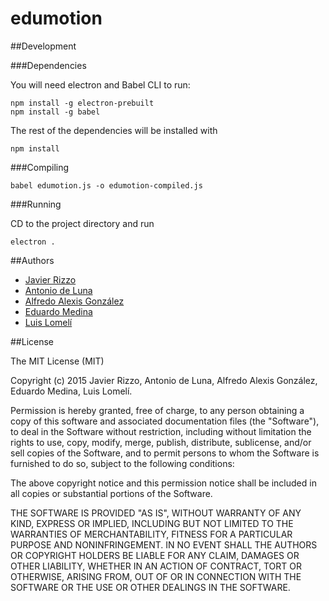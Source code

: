 # edumotion

##Development

###Dependencies

You will need electron and Babel CLI to run:

    npm install -g electron-prebuilt
    npm install -g babel

The rest of the dependencies will be installed with

    npm install

###Compiling

    babel edumotion.js -o edumotion-compiled.js

###Running

CD to the project directory and run

    electron .

##Authors

* [Javier Rizzo](https://github.com/JavierRizzoA/)
* [Antonio de Luna](https://github.com/A-deLuna/)
* [Alfredo Alexis González](https://github.com/Gorapower/)
* [Eduardo Medina](https://github.com/EduardoMY/)
* [Luis Lomelí](https://github.com/Glomels/)

##License

The MIT License (MIT)

Copyright (c) 2015 Javier Rizzo, Antonio de Luna, Alfredo Alexis González, Eduardo Medina, Luis Lomelí.

Permission is hereby granted, free of charge, to any person obtaining a copy of this software and associated documentation files (the "Software"), to deal in the Software without restriction, including without limitation the rights to use, copy, modify, merge, publish, distribute, sublicense, and/or sell copies of the Software, and to permit persons to whom the Software is furnished to do so, subject to the following conditions:

The above copyright notice and this permission notice shall be included in all copies or substantial portions of the Software.

THE SOFTWARE IS PROVIDED "AS IS", WITHOUT WARRANTY OF ANY KIND, EXPRESS OR IMPLIED, INCLUDING BUT NOT LIMITED TO THE WARRANTIES OF MERCHANTABILITY, FITNESS FOR A PARTICULAR PURPOSE AND NONINFRINGEMENT. IN NO EVENT SHALL THE AUTHORS OR COPYRIGHT HOLDERS BE LIABLE FOR ANY CLAIM, DAMAGES OR OTHER LIABILITY, WHETHER IN AN ACTION OF CONTRACT, TORT OR OTHERWISE, ARISING FROM, OUT OF OR IN CONNECTION WITH THE SOFTWARE OR THE USE OR OTHER DEALINGS IN THE SOFTWARE.
